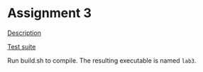 # Assignment 3

[Description](http://www.grammaticalframework.org/ipl-book/assignments/assignment3/assignment3.html)

[Test suite](http://www.grammaticalframework.org/ipl-book/assignments/assignment3/testsuite/)

Run build.sh to compile. The resulting executable is named `lab3`.
